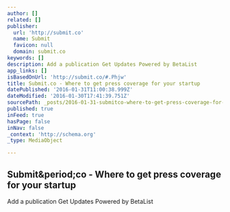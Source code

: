 ```yaml
---
author: []
related: []
publisher:
  url: 'http://submit.co'
  name: Submit
  favicon: null
  domain: submit.co
keywords: []
description: Add a publication Get Updates Powered by BetaList
app_links: []
isBasedOnUrl: 'http://submit.co/#.Phjw'
title: Submit.co - Where to get press coverage for your startup
datePublished: '2016-01-31T11:00:38.999Z'
dateModified: '2016-01-30T17:41:39.751Z'
sourcePath: _posts/2016-01-31-submitco-where-to-get-press-coverage-for-your-startup.md
published: true
inFeed: true
hasPage: false
inNav: false
_context: 'http://schema.org'
_type: MediaObject

---
```

<article style=""><h1>Submit&amp;period;co - Where to get press coverage for your startup</h1><p>Add a publication Get Updates Powered by BetaList</p></article>